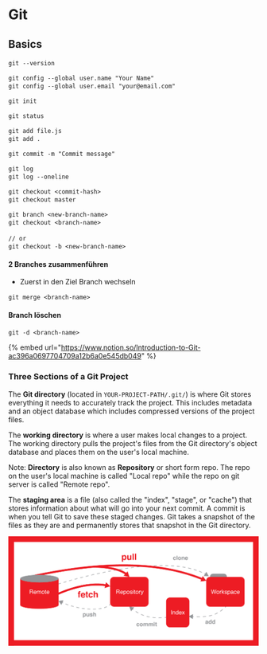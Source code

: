 # Git

## Basics

```text
git --version
```

```text
git config --global user.name "Your Name"
git config --global user.email "your@email.com"
```

```text
git init
```

```text
git status
```

```text
git add file.js
git add .
```

```text
git commit -m "Commit message"
```

```text
git log
git log --oneline
```

```text
git checkout <commit-hash>
git checkout master
```

```text
git branch <new-branch-name>
git checkout <branch-name>

// or
git checkout -b <new-branch-name>
```

#### 2 Branches zusammenführen

* Zuerst in den Ziel Branch wechseln

```text
git merge <branch-name>
```

#### Branch löschen

```text
git -d <branch-name>
```

{% embed url="https://www.notion.so/Introduction-to-Git-ac396a0697704709a12b6a0e545db049" %}

### Three Sections of a Git Project <a id="understand-the-three-sections-of-a-git-project"></a>

The **Git directory** \(located in `YOUR-PROJECT-PATH/.git/`\) is where Git stores everything it needs to accurately track the project. This includes metadata and an object database which includes compressed versions of the project files.

The **working directory** is where a user makes local changes to a project. The working directory pulls the project's files from the Git directory's object database and places them on the user's local machine.

Note: **Directory** is also known as **Repository** or short form repo. The repo on the user's local machine is called "Local repo" while the repo on git server is called "Remote repo".

The **staging area** is a file \(also called the "index", "stage", or "cache"\) that stores information about what will go into your next commit. A commit is when you tell Git to save these staged changes. Git takes a snapshot of the files as they are and permanently stores that snapshot in the Git directory.

![](../../.gitbook/assets/1_9qx9f9mgswkfcmgtor9bpw.png)



